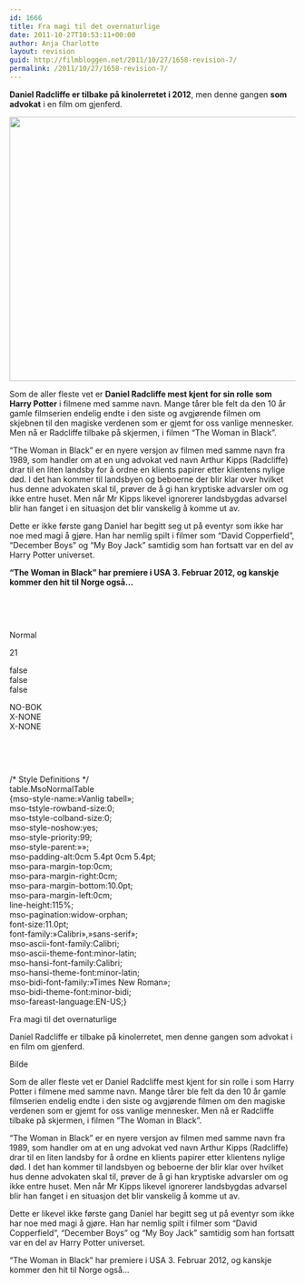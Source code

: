 ```yaml
---
id: 1666
title: Fra magi til det overnaturlige
date: 2011-10-27T10:53:11+00:00
author: Anja Charlotte
layout: revision
guid: http://filmbloggen.net/2011/10/27/1658-revision-7/
permalink: /2011/10/27/1658-revision-7/
---
```

**Daniel Radcliffe er tilbake på kinolerretet i 2012**, men denne gangen **som advokat** i en film om gjenferd.

<a href="http://filmbloggen.net/?attachment_id=1661" rel="attachment wp-att-1661"><img class="alignnone size-large wp-image-1661" src="http://filmbloggen.net/wp-content/uploads//2011/10/TheWoman-620x465.jpg" alt="" width="620" height="465" /></a>

Som de aller fleste vet er **Daniel Radcliffe mest kjent for sin rolle som Harry Potter** i filmene med samme navn. Mange tårer ble felt da den 10 år gamle filmserien endelig endte i den siste og avgjørende filmen om skjebnen til den magiske verdenen som er gjemt for oss vanlige mennesker. Men nå er Radcliffe tilbake på skjermen, i filmen “The Woman in Black”.

“The Woman in Black” er en nyere versjon av filmen med samme navn fra 1989, som handler om at en ung advokat ved navn Arthur Kipps (Radcliffe) drar til en liten landsby for å ordne en klients papirer etter klientens nylige død. I det han kommer til landsbyen og beboerne der blir klar over hvilket hus denne advokaten skal til, prøver de å gi han kryptiske advarsler om og ikke entre huset. Men når Mr Kipps likevel ignorerer landsbygdas advarsel blir han fanget i en situasjon det blir vanskelig å komme ut av.

Dette er ikke første gang Daniel har begitt seg ut på eventyr som ikke har noe med magi å gjøre. Han har nemlig spilt i filmer som “David Copperfield”, “December Boys” og “My Boy Jack” samtidig som han fortsatt var en del av Harry Potter universet.

**“The Woman in Black” har premiere i USA 3. Februar 2012, og kanskje kommer den hit til Norge også…**

<span class='embed-youtube' style='text-align:center; display: block;'></span>

&nbsp;

&nbsp;

Normal  


21

false  
false  
false

NO-BOK  
X-NONE  
X-NONE

&nbsp;

&nbsp;

/\* Style Definitions \*/  
table.MsoNormalTable  
{mso-style-name:&raquo;Vanlig tabell&raquo;;  
mso-tstyle-rowband-size:0;  
mso-tstyle-colband-size:0;  
mso-style-noshow:yes;  
mso-style-priority:99;  
mso-style-parent:&raquo;&raquo;;  
mso-padding-alt:0cm 5.4pt 0cm 5.4pt;  
mso-para-margin-top:0cm;  
mso-para-margin-right:0cm;  
mso-para-margin-bottom:10.0pt;  
mso-para-margin-left:0cm;  
line-height:115%;  
mso-pagination:widow-orphan;  
font-size:11.0pt;  
font-family:&raquo;Calibri&raquo;,&raquo;sans-serif&raquo;;  
mso-ascii-font-family:Calibri;  
mso-ascii-theme-font:minor-latin;  
mso-hansi-font-family:Calibri;  
mso-hansi-theme-font:minor-latin;  
mso-bidi-font-family:&raquo;Times New Roman&raquo;;  
mso-bidi-theme-font:minor-bidi;  
mso-fareast-language:EN-US;}

<p class="MsoNormal">
  Fra magi til det overnaturlige
</p>

<p class="MsoNormal">
  Daniel Radcliffe er tilbake på kinolerretet, men denne gangen som advokat i en film om gjenferd.
</p>

<p class="MsoNormal">
  Bilde
</p>

<p class="MsoNormal">
  Som de aller fleste vet er Daniel Radcliffe mest kjent for sin rolle i som Harry Potter i filmene med samme navn. Mange tårer ble felt da den 10 år gamle filmserien endelig endte i den siste og avgjørende filmen om den magiske verdenen som er gjemt for oss vanlige mennesker. Men nå er Radcliffe tilbake på skjermen, i filmen “The Woman in Black”.
</p>

<p class="MsoNormal">
  “The Woman in Black” er en nyere versjon av filmen med samme navn fra 1989, som handler om at en ung advokat ved navn Arthur Kipps (Radcliffe) drar til en liten landsby for å ordne en klients papirer etter klientens nylige død. I det han kommer til landsbyen og beboerne der blir klar over hvilket hus denne advokaten skal til, prøver de å gi han kryptiske advarsler om og ikke entre huset. Men når Mr Kipps likevel ignorerer landsbygdas advarsel blir han fanget i en situasjon det blir vanskelig å komme ut av.
</p>

<p class="MsoNormal">
  Dette er likevel ikke første gang Daniel har begitt seg ut på eventyr som ikke har noe med magi å gjøre. Han har nemlig spilt i filmer som “David Copperfield”, “December Boys” og “My Boy Jack” samtidig som han fortsatt var en del av Harry Potter universet.
</p>

<p class="MsoNormal">
  “The Woman in Black” har premiere i USA 3. Februar 2012, og kanskje kommer den hit til Norge også…
</p>